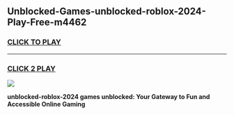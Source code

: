 
## Unblocked-Games-unblocked-roblox-2024-Play-Free-m4462
<h3>
<a href="https://premium76.site?title=unblocked-roblox-2024&ref=23A">CLICK TO PLAY</a></h3>
<hr>

<h3>
<a href="https://premium76.site?title=unblocked-roblox-2024&ref=23A">CLICK 2 PLAY</a>
  
</h3>

<a href="https://premium76.site?title=unblocked-roblox-2024&ref=23A"><img src="https://clearcache.store/games.png"></a>


**unblocked-roblox-2024 games unblocked: Your Gateway to Fun and Accessible Online Gaming**
